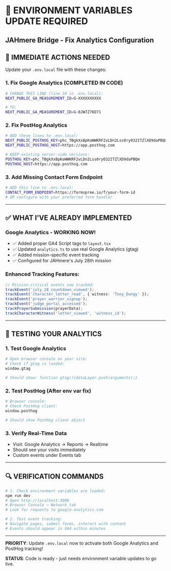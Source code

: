 # 🔧 ENVIRONMENT VARIABLES UPDATE REQUIRED
## JAHmere Bridge - Fix Analytics Configuration

## 🚨 **IMMEDIATE ACTIONS NEEDED**

Update your `.env.local` file with these changes:

### **1. Fix Google Analytics (COMPLETED IN CODE)**
```bash
# CHANGE THIS LINE (line 10 in .env.local):
NEXT_PUBLIC_GA_MEASUREMENT_ID=G-XXXXXXXXXX

# TO:
NEXT_PUBLIC_GA_MEASUREMENT_ID=G-0JW7Z76D71
```

### **2. Fix PostHog Analytics**
```bash
# ADD these lines to .env.local:
NEXT_PUBLIC_POSTHOG_KEY=phc_TBgkXxBpKoWWKRF2vLDn2Lss0ry032ITZlXD9daPBQm
NEXT_PUBLIC_POSTHOG_HOST=https://app.posthog.com

# KEEP existing server-side versions:
POSTHOG_KEY=phc_TBgkXxBpKoWWKRF2vLDn2Lss0ry032ITZlXD9daPBQm
POSTHOG_HOST=https://app.posthog.com
```

### **3. Add Missing Contact Form Endpoint**
```bash
# ADD this line to .env.local:
CONTACT_FORM_ENDPOINT=https://formspree.io/f/your-form-id
# OR configure with your preferred form handler
```

---

## ✅ **WHAT I'VE ALREADY IMPLEMENTED**

### **Google Analytics - WORKING NOW!**
- ✅ Added proper GA4 Script tags to `layout.tsx`
- ✅ Updated `analytics.ts` to use real Google Analytics (gtag)
- ✅ Added mission-specific event tracking
- ✅ Configured for JAHmere's July 28th mission

### **Enhanced Tracking Features:**
```typescript
// Mission-critical events now tracked:
trackEvent('july_28_countdown_viewed');
trackEvent('character_letter_read', { witness: 'Tony_Dungy' });
trackEvent('prayer_warrior_signup');
trackEvent('judge_portal_accessed');
trackPrayerSubmission(prayerData);
trackCharacterWitness('letter_viewed', 'witness_id');
```

---

## 🎯 **TESTING YOUR ANALYTICS**

### **1. Test Google Analytics**
```bash
# Open browser console on your site:
# Check if gtag is loaded:
window.gtag

# Should show: function gtag(){dataLayer.push(arguments);}
```

### **2. Test PostHog (After env var fix)**
```bash
# Browser console:
# Check PostHog client:
window.posthog

# Should show PostHog client object
```

### **3. Verify Real-Time Data**
- Visit: Google Analytics → Reports → Realtime
- Should see your visits immediately
- Custom events under Events tab

---

## 🔍 **VERIFICATION COMMANDS**

```bash
# 1. Check environment variables are loaded:
npm run dev
# Open http://localhost:3000
# Browser Console → Network tab
# Look for requests to google-analytics.com

# 2. Test event tracking:
# Navigate pages, submit forms, interact with content
# Events should appear in GA4 within minutes
```

---

**PRIORITY**: Update `.env.local` now to activate both Google Analytics and PostHog tracking!

**STATUS**: Code is ready - just needs environment variable updates to go live. 